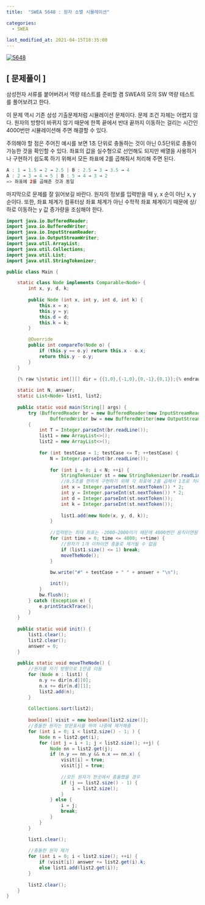 ```yaml
---
title:  "SWEA 5648 : 원자 소멸 시뮬레이션"

categories:
  - SWEA
  
last_modified_at: 2021-04-15T18:35:00
---
```


[![5648](https://user-images.githubusercontent.com/53072057/114816818-e8022300-9df3-11eb-8e92-79a471666085.JPG)](https://swexpertacademy.com/main/main.do)  

<h2>[ 문제풀이 ]</h2>  
삼성전자 서류를 붙어버려서 역량 테스트를 준비할 겸 SWEA의 모의 SW 역량 테스트를 풀어보려고 한다.  

이 문제 역시 기존 삼성 기출문제처럼 시뮬레이션 문제이다. 문제 조건 자체는 어렵지 않다. 원자의 방향이 바뀌지 않기 때문에 한쪽 끝에서 반대 끝까지 이동하는 걸리는 시간인 4000번만 시뮬레이션해 주면 해결할 수 있다.  

주의해야 할 점은 주어진 예시를 보면 1초 단위로 충돌하는 것이 아닌 0.5단위로 충돌이 가능한 것을 확인할 수 있다. 좌표의 값을 실수형으로 선언해도 되지만 배열을 사용하거나 구현하기 쉽도록 하기 위해서 모든 좌표에 2를 곱해줘서 처리해 주면 된다.  

```java
A : 1 → 1.5 → 2 → 2.5 | B : 2.5 → 3 → 3.5 → 4
A : 2 → 3 → 4 → 5 | B : 5 → 4 → 3 → 2
=> 좌표에 2를 곱해준 것과 동일
```

마지막으로 문제를 잘 읽어보길 바란다. 원자의 정보를 입력받을 때 y, x 순이 아닌 x, y 순이다. 또한, 좌표 체계가 컴퓨터상 좌표 체계가 아닌 수학적 좌표 체계이기 때문에 상/하로 이동하는 y 값 증가량을 조심해야 한다.  


```java
import java.io.BufferedReader;
import java.io.BufferedWriter;
import java.io.InputStreamReader;
import java.io.OutputStreamWriter;
import java.util.ArrayList;
import java.util.Collections;
import java.util.List;
import java.util.StringTokenizer;

public class Main {

	static class Node implements Comparable<Node> {
		int x, y, d, k;
		
		public Node (int x, int y, int d, int k) {
			this.x = x;
			this.y = y;
			this.d = d;
			this.k = k;
		}

		@Override
		public int compareTo(Node o) {
			if (this.y == o.y) return this.x - o.x;
			return this.y - o.y;
		}
	}
	
	{% raw %}static int[][] dir = {{1,0},{-1,0},{0,-1},{0,1}};{% endraw %}

	static int N, answer;
	static List<Node> list1, list2;
	
	public static void main(String[] args) {
		try (BufferedReader br = new BufferedReader(new InputStreamReader(System.in));
				BufferedWriter bw = new BufferedWriter(new OutputStreamWriter(System.out));) 
		{
			int T = Integer.parseInt(br.readLine());
			list1 = new ArrayList<>();
			list2 = new ArrayList<>();
			
			for (int testCase = 1; testCase <= T; ++testCase) {
				N = Integer.parseInt(br.readLine());
				
				for (int i = 0; i < N; ++i) {
					StringTokenizer st = new StringTokenizer(br.readLine());
					//0.5초를 편하게 구현하기 위해 각 좌표에 2를 곱해서 1초로 처리해줌
					int x = Integer.parseInt(st.nextToken()) * 2;
					int y = Integer.parseInt(st.nextToken()) * 2;
					int d = Integer.parseInt(st.nextToken());
					int k = Integer.parseInt(st.nextToken());
				
					list1.add(new Node(x, y, d, k));
				}
				
				//입력받는 최대 좌표는 -2000~2000이기 때문에 4000번만 움직이면됨
				for (int time = 0; time <= 4000; ++time) {
					//원자가 1개 이하이면 충돌로 제거될 수 없음
					if (list1.size() <= 1) break;
					moveTheNode();
				}
				
				bw.write("#" + testCase + " " + answer + "\n");

				init();
			}
			bw.flush();
		} catch (Exception e) {
			e.printStackTrace();
		}
	}
	
	public static void init() {
		list1.clear();
		list2.clear();
		answer = 0;
	}
	
	public static void moveTheNode() {
		//원자를 자기 방향으로 1만큼 이동
		for (Node n : list1) {
			n.y += dir[n.d][0];
			n.x += dir[n.d][1];
			list2.add(n);
		}
		
		Collections.sort(list2);
		
		boolean[] visit = new boolean[list2.size()];
		//충돌한 원자는 방문표시를 하여 나중에 제거해줌
		for (int i = 0; i < list2.size() - 1; ) {
			Node n = list2.get(i);
			for (int j = i + 1; j < list2.size(); ++j) {
				Node nn = list2.get(j);
				if (n.y == nn.y && n.x == nn.x) {
					visit[i] = true;
					visit[j] = true;
					
					//모든 원자가 한곳에서 충돌했을 경우
					if (j == list2.size() - 1) {
						i = list2.size();
					}
				} else {
					i = j;
					break;
				}
			}
		}

		list1.clear();
		
		//충돌한 원자 제거
		for (int i = 0; i < list2.size(); ++i) {
			if (visit[i]) answer += list2.get(i).k;
			else list1.add(list2.get(i));
		}
		
		list2.clear();
	}
}
```
